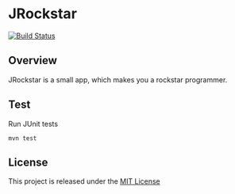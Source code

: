 # JRockstar
[![Build Status](https://travis-ci.org/nmuzychuk/jrockstar.svg?branch=master)](https://travis-ci.org/nmuzychuk/jrockstar)

## Overview
JRockstar is a small app, which makes you a rockstar programmer.

## Test
Run JUnit tests
```
mvn test
```

## License
This project is released under the [MIT License](LICENSE.txt)
